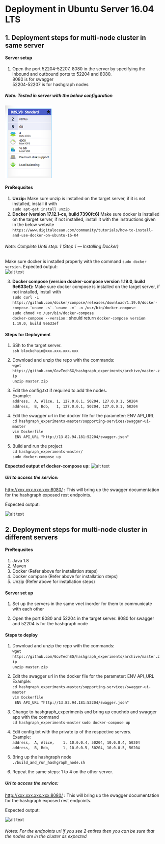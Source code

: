 # Deployment in Ubuntu Server 16.04 LTS

## 1. Deployment steps for multi-node cluster in same server

#### Server setup

1. Open the port 52204-52207, 8080 in the server by specifying the inbound and outbound ports to 52204 and 8080. </br>
8080 is for swagger <br/>
52204-52207 is for hashgraph nodes <br/>

##### Note: Tested in server with the below configuration
![alt text](https://github.com/GovTechSG/hashgraph_experiments/blob/readme/images/azure-servers.png)


#### PreRequsites
1. <b>Unzip:</b> Make sure unzip is installed on the target server, if it is not installed, install it with <br />```sudo apt-get install unzip```<br />
2. <b>Docker (version 17.12.1-ce, build 7390fc6) </b> Make sure docker is installed on the target server, if not installed, install it with the instructions given in the below website<br />
```https://www.digitalocean.com/community/tutorials/how-to-install-and-use-docker-on-ubuntu-16-04```
###### Note: Complete Until step: 1 (Step 1 — Installing Docker) <br/>
Make sure docker is installed properly with the command ```sudo docker version```. Expected output: <br/>
![alt text](https://github.com/GovTechSG/hashgraph_experiments/blob/readme/images/docker-version.png)

3. <b>Docker compose (version docker-compose version 1.19.0, build 9e633ef):</b> Make sure docker compose is installed on the target server, if not installed, install with <br/> 
```sudo curl -L https://github.com/docker/compose/releases/download/1.19.0/docker-compose-`uname -s`-`uname -m` -o /usr/bin/docker-compose```<br/>
```sudo chmod +x /usr/bin/docker-compose``` <br/>
```docker-compose --version``` : should return ```docker-compose version 1.19.0, build 9e633ef```


#### Steps for Deployment

1) SSh to the target server. <br/> 
```ssh blockchain@xxx.xxx.xxx.xxx```
2) Download and unzip the repo with the commands: <br />
```wget https://github.com/GovTechSG/hashgraph_experiments/archive/master.zip```<br />
```unzip master.zip```
3) Edit the config.txt if required to add the nodes. <br/>
Example: <br/>
 ```address,  A, Alice, 1, 127.0.0.1, 50204, 127.0.0.1, 50204``` <br/>
 ```address,  B, Bob,   1, 127.0.0.1, 50204, 127.0.0.1, 50204```
 
4) Edit the swagger url in the docker file for the parameter: ENV API_URL <br/>
```cd hashgraph_experiments-master/supporting-services/swagger-ui-master``` <br/>
```vim Dockerfile``` <br/>
``` ENV API_URL "http://13.82.94.181:52204/swagger.json"```
 
5) Build and run the project <br />
```cd hashgraph_experiments-master/``` <br/>
```sudo docker-compose up```

<b>Expected output of docker-compose up:</b>
![alt text](https://github.com/GovTechSG/hashgraph_experiments/blob/readme/images/docker-ps.png)


##### Url to access the service:

http://xxx.xxx.xxx.xxx:8080/ : This will bring up the swagger documentation for the hashgraph exposed rest endpoints.<br/>

Expected output: <br/>

![alt text](https://github.com/GovTechSG/hashgraph_experiments/blob/readme/images/swagger-restendpoints.png)



## 2. Deployment steps for multi-node cluster in different servers

#### PreRequsites

1. Java 1.8 
2. Maven
3. Docker (Refer above for installation steps)
4. Docker compose (Refer above for installation steps)
5. Unzip (Refer above for installation steps)

#### Server set up

1. Set up the servers in the same vnet inorder for them to communicate with each other

2. Open the port 8080 and 52204 in the target server. 8080 for swagger and 52204 is for the hashgraph node

#### Steps to deploy

1) Download and unzip the repo with the commands: <br />
```wget https://github.com/GovTechSG/hashgraph_experiments/archive/master.zip```<br />
```unzip master.zip```

2) Edit the swagger url in the docker file for the parameter: ENV API_URL <br/>
Example: <br/>
```cd hashgraph_experiments-master/supporting-services/swagger-ui-master``` <br/>
```vim Dockerfile``` <br/>
``` ENV API_URL "http://13.82.94.181:52204/swagger.json"```
 

3) Change to hashgraph_experiments and bring up couchdb and swagger app with the command <br/>
```cd hashgraph_experiments-master```
```sudo docker-compose up```

3) Edit config.txt with the private ip of the respective servers. <br/>
Example: <br/>
 ```address,  A, Alice,    1, 10.0.0.4, 50204, 10.0.0.4, 50204``` <br/>
 ```address,  B, Bob,      1, 10.0.0.5, 50204, 10.0.0.5, 50204```

4) Bring up the hashgraph node <br/>
```./build_and_run_hashgraph_node.sh```

5) Repeat the same steps: 1 to 4 on the other server. 

##### Url to access the service:

http://xxx.xxx.xxx.xxx:8080/ : This will bring up the swagger documentation for the hashgraph exposed rest endpoints.<br/>

Expected output: <br/>

![alt text](https://github.com/GovTechSG/hashgraph_experiments/blob/readme/images/swagger-restendpoints.png)

###### Notes: For the endpoints url if you see 2 entires then you can be sure that the nodes are in the cluster as expected


